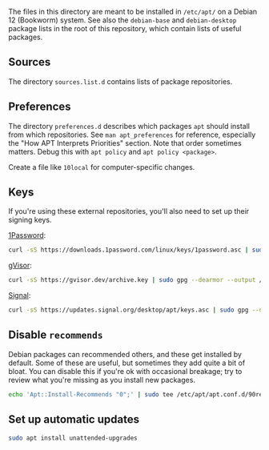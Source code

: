 The files in this directory are meant to be installed in `/etc/apt/` on a
Debian 12 (Bookworm) system. See also the `debian-base` and `debian-desktop`
package lists in the root of this repository, which contain lists of useful
packages.

## Sources

The directory `sources.list.d` contains lists of package repositories.

## Preferences

The directory `preferences.d` describes which packages `apt` should install
from which repositories. See `man apt_preferences` for reference, especially
the "How APT Interprets Priorities" section. Note that order sometimes matters.
Debug this with `apt policy` and `apt policy <package>`.

Create a file like `10local` for computer-specific changes.

## Keys

If you're using these external repositories, you'll also need to set up their
signing keys.

[1Password](https://support.1password.com/install-linux/):

```sh
curl -sS https://downloads.1password.com/linux/keys/1password.asc | sudo gpg --dearmor --output /usr/share/keyrings/1password-archive-keyring.gpg
```

[gVisor](https://gvisor.dev/docs/user_guide/install/):
```sh
curl -sS https://gvisor.dev/archive.key | sudo gpg --dearmor --output /usr/share/keyrings/gvisor-archive-keyring.gpg
```

[Signal](https://signal.org/download/):

```sh
curl -sS https://updates.signal.org/desktop/apt/keys.asc | sudo gpg --dearmor --output /usr/share/keyrings/signal.gpg
```

## Disable `recommends`

Debian packages can recommended others, and these get installed by default.
Some of these are useful, but sometimes they add quite a bit of bloat. You can
disable this if you're ok with occasional breakage; try to review what you're
missing as you install new packages.

```sh
echo 'Apt::Install-Recommends "0";' | sudo tee /etc/apt/apt.conf.d/90recommends
```

## Set up automatic updates

```sh
sudo apt install unattended-upgrades
```
